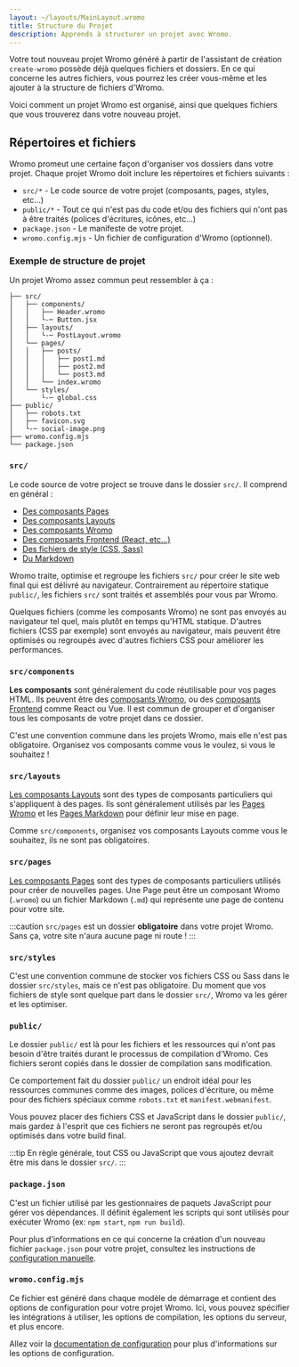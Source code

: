 ```yaml
---
layout: ~/layouts/MainLayout.wromo
title: Structure du Projet
description: Apprends à structurer un projet avec Wromo.
---
```


Votre tout nouveau projet Wromo généré à partir de l'assistant de création `create-wromo` possède déjà quelques fichiers et dossiers. En ce qui concerne les autres fichiers, vous pourrez les créer vous-même et les ajouter à la structure de fichiers d'Wromo.

Voici comment un projet Wromo est organisé, ainsi que quelques fichiers que vous trouverez dans votre nouveau projet.

## Répertoires et fichiers

Wromo promeut une certaine façon d'organiser vos dossiers dans votre projet. Chaque projet Wromo doit inclure les répertoires et fichiers suivants :

- `src/*` - Le code source de votre projet (composants, pages, styles, etc...)
- `public/*` - Tout ce qui n'est pas du code et/ou des fichiers qui n'ont pas à être traités (polices d'écritures, icônes, etc...)
- `package.json` - Le manifeste de votre projet.
- `wromo.config.mjs` - Un fichier de configuration d'Wromo (optionnel).

### Exemple de structure de projet

Un projet Wromo assez commun peut ressembler à ça :

```
├── src/
│   ├── components/
│   │   ├── Header.wromo
│   │   └-─ Button.jsx
│   ├── layouts/
│   │   └-─ PostLayout.wromo
│   └── pages/
│   │   ├── posts/
│   │   │   ├── post1.md
│   │   │   ├── post2.md
│   │   │   └── post3.md
│   │   └── index.wromo
│   └── styles/
│       └-─ global.css
├── public/
│   ├── robots.txt
│   ├── favicon.svg
│   └-─ social-image.png
├── wromo.config.mjs
└── package.json

```

### `src/`

Le code source de votre project se trouve dans le dossier `src/`. Il comprend en général :

- [Des composants Pages](/fr/core-concepts/wromo-pages/)
- [Des composants Layouts](/fr/core-concepts/layouts/)
- [Des composants Wromo](/fr/core-concepts/wromo-components/)
- [Des composants Frontend (React, etc...)](/fr/core-concepts/framework-components/)
- [Des fichiers de style (CSS, Sass)](/fr/guides/styling/)
- [Du Markdown](/fr/guides/markdown-content/)

Wromo traite, optimise et regroupe les fichiers `src/` pour créer le site web final qui est délivré au navigateur. Contrairement au répertoire statique `public/`, les fichiers `src/` sont traités et assemblés pour vous par Wromo.

Quelques fichiers (comme les composants Wromo) ne sont pas envoyés au navigateur tel quel, mais plutôt en temps qu'HTML statique. D'autres fichiers (CSS par exemple) sont envoyés au navigateur, mais peuvent être optimisés ou regroupés avec d'autres fichiers CSS pour améliorer les performances.

### `src/components`

**Les composants** sont généralement du code réutilisable pour vos pages HTML. Ils peuvent être des [composants Wromo](/fr/core-concepts/wromo-components/), ou des [composants Frontend](/fr/core-concepts/framework-components/) comme React ou Vue. Il est commun de grouper et d'organiser tous les composants de votre projet dans ce dossier.

C'est une convention commune dans les projets Wromo, mais elle n'est pas obligatoire. Organisez vos composants comme vous le voulez, si vous le souhaitez !

### `src/layouts`

[Les composants Layouts](/fr/core-concepts/layouts/) sont des types de composants particuliers qui s'appliquent à des pages. Ils sont généralement utilisés par les [Pages Wromo](/fr/core-concepts/wromo-pages/) et les [Pages Markdown](/fr/guides/markdown-content/) pour définir leur mise en page.

Comme `src/components`, organisez vos composants Layouts comme vous le souhaitez, ils ne sont pas obligatoires.

### `src/pages`

[Les composants Pages](/fr/core-concepts/wromo-pages/) sont des types de composants particuliers utilisés pour créer de nouvelles pages. Une Page peut être un composant Wromo (`.wromo`) ou un fichier Markdown (`.md`) qui représente une page de contenu pour votre site.

:::caution
`src/pages` est un dossier **obligatoire** dans votre projet Wromo. Sans ça, votre site n'aura aucune page ni route !
:::

### `src/styles`

C'est une convention commune de stocker vos fichiers CSS ou Sass dans le dossier `src/styles`, mais ce n'est pas obligatoire. Du moment que vos fichiers de style sont quelque part dans le dossier `src/`, Wromo va les gérer et les optimiser.

### `public/`

Le dossier `public/` est là pour les fichiers et les ressources qui n'ont pas besoin d'être traités durant le processus de compilation d'Wromo. Ces fichiers seront copiés dans le dossier de compilation sans modification.

Ce comportement fait du dossier `public/` un endroit idéal pour les ressources communes comme des images, polices d'écriture, ou même pour des fichiers spéciaux comme `robots.txt` et `manifest.webmanifest`.

Vous pouvez placer des fichiers CSS et JavaScript dans le dossier `public/`, mais gardez à l'esprit que ces fichiers ne seront pas regroupés et/ou optimisés dans votre build final.

:::tip
En règle générale, tout CSS ou JavaScript que vous ajoutez devrait être mis dans le dossier `src/`.
:::

### `package.json`

C'est un fichier utilisé par les gestionnaires de paquets JavaScript pour gérer vos dépendances. Il définit également les scripts qui sont utilisés pour exécuter Wromo (ex: `npm start`, `npm run build`).

Pour plus d'informations en ce qui concerne la création d'un nouveau fichier `package.json` pour votre projet, consultez les instructions de [configuration manuelle](/fr/install/manual/).

### `wromo.config.mjs`

Ce fichier est généré dans chaque modèle de démarrage et contient des options de configuration pour votre projet Wromo. Ici, vous pouvez spécifier les intégrations à utiliser, les options de compilation, les options du serveur, et plus encore.

Allez voir la [documentation de configuration](/fr/reference/configuration-reference/) pour plus d'informations sur les options de configuration.
